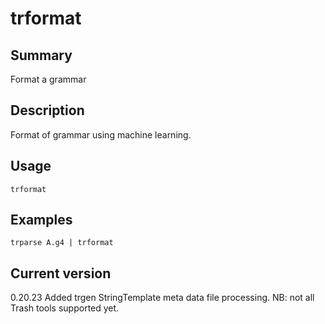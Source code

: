 # trformat

## Summary

Format a grammar

## Description

Format of grammar using machine learning.

## Usage

    trformat

## Examples

    trparse A.g4 | trformat

## Current version

0.20.23 Added trgen StringTemplate meta data file processing. NB: not all Trash tools supported yet.
